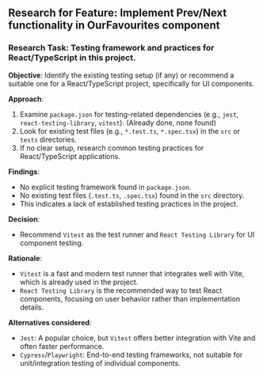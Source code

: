 ## Research for Feature: Implement Prev/Next functionality in OurFavourites component

### Research Task: Testing framework and practices for React/TypeScript in this project.

**Objective**: Identify the existing testing setup (if any) or recommend a suitable one for a React/TypeScript project, specifically for UI components.

**Approach**:
1.  Examine `package.json` for testing-related dependencies (e.g., `jest`, `react-testing-library`, `vitest`). (Already done, none found)
2.  Look for existing test files (e.g., `*.test.ts`, `*.spec.tsx`) in the `src` or `tests` directories.
3.  If no clear setup, research common testing practices for React/TypeScript applications.

**Findings**:
- No explicit testing framework found in `package.json`.
- No existing test files (`.test.ts`, `.spec.tsx`) found in the `src` directory.
- This indicates a lack of established testing practices in the project.

**Decision**:
- Recommend `Vitest` as the test runner and `React Testing Library` for UI component testing.

**Rationale**:
- `Vitest` is a fast and modern test runner that integrates well with Vite, which is already used in the project.
- `React Testing Library` is the recommended way to test React components, focusing on user behavior rather than implementation details.

**Alternatives considered**:
- `Jest`: A popular choice, but `Vitest` offers better integration with Vite and often faster performance.
- `Cypress`/`Playwright`: End-to-end testing frameworks, not suitable for unit/integration testing of individual components.